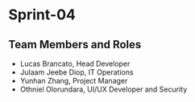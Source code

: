 # Sprint-04

## Team Members and Roles

* Lucas Brancato, Head Developer
* Julaam Jeebe Diop, IT Operations
* Yunhan Zhang, Project Manager
* Othniel Olorundara, UI/UX Developer and Security
